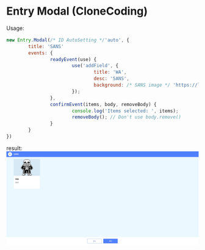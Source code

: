 # Entry Modal (CloneCoding)

Usage:
```js
new Entry.Modal(/* ID AutoSetting */'auto', {
        title: 'SANS'
        events: {
                readyEvent(use) {
                        use('addField', {
                                title: 'WA',
                                desc: 'SANS',
                                background: /* SANS image */ 'https://lh3.googleusercontent.com/proxy/F1ff7SspR1GabIpn6is7NV9qYOkpuvOf7B6Ub7Wkgy-X8jERKql2w3JjleeuUwRWaMsCHCswVtstNXWDwavgfg6dAfbZyhNCLBM3PZRZrhnjAD5sY4U'
                        });
                },
                confirmEvent(items, body, removeBody) {
                        console.log('Items selected: ', items);
                        removeBody(); // Don't use body.remove()
                }
        }
})
```

result:
<img src="https://github.com/muno9748/EntryModal/raw/master/result.jpg" />
